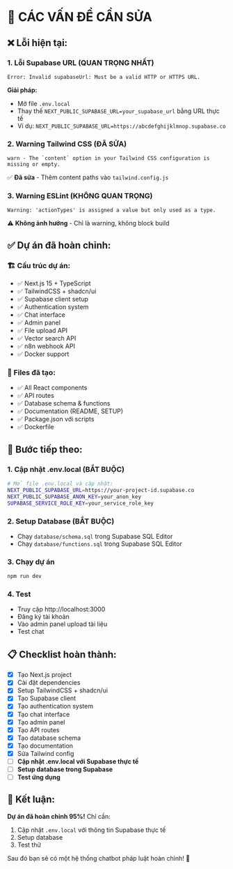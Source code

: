 # 🔧 CÁC VẤN ĐỀ CẦN SỬA

## ❌ Lỗi hiện tại:

### 1. **Lỗi Supabase URL** (QUAN TRỌNG NHẤT)
```
Error: Invalid supabaseUrl: Must be a valid HTTP or HTTPS URL.
```

**Giải pháp:**
- Mở file `.env.local`
- Thay thế `NEXT_PUBLIC_SUPABASE_URL=your_supabase_url` bằng URL thực tế
- Ví dụ: `NEXT_PUBLIC_SUPABASE_URL=https://abcdefghijklmnop.supabase.co`

### 2. **Warning Tailwind CSS** (ĐÃ SỬA)
```
warn - The `content` option in your Tailwind CSS configuration is missing or empty.
```
✅ **Đã sửa** - Thêm content paths vào `tailwind.config.js`

### 3. **Warning ESLint** (KHÔNG QUAN TRỌNG)
```
Warning: 'actionTypes' is assigned a value but only used as a type.
```
⚠️ **Không ảnh hưởng** - Chỉ là warning, không block build

## ✅ Dự án đã hoàn chỉnh:

### 🏗️ Cấu trúc dự án:
- ✅ Next.js 15 + TypeScript
- ✅ TailwindCSS + shadcn/ui
- ✅ Supabase client setup
- ✅ Authentication system
- ✅ Chat interface
- ✅ Admin panel
- ✅ File upload API
- ✅ Vector search API
- ✅ n8n webhook API
- ✅ Docker support

### 📁 Files đã tạo:
- ✅ All React components
- ✅ API routes
- ✅ Database schema & functions
- ✅ Documentation (README, SETUP)
- ✅ Package.json với scripts
- ✅ Dockerfile

## 🚀 Bước tiếp theo:

### 1. **Cập nhật .env.local** (BẮT BUỘC)
```bash
# Mở file .env.local và cập nhật:
NEXT_PUBLIC_SUPABASE_URL=https://your-project-id.supabase.co
NEXT_PUBLIC_SUPABASE_ANON_KEY=your_anon_key
SUPABASE_SERVICE_ROLE_KEY=your_service_role_key
```

### 2. **Setup Database** (BẮT BUỘC)
- Chạy `database/schema.sql` trong Supabase SQL Editor
- Chạy `database/functions.sql` trong Supabase SQL Editor

### 3. **Chạy dự án**
```bash
npm run dev
```

### 4. **Test**
- Truy cập http://localhost:3000
- Đăng ký tài khoản
- Vào admin panel upload tài liệu
- Test chat

## 📋 Checklist hoàn thành:

- [x] Tạo Next.js project
- [x] Cài đặt dependencies
- [x] Setup TailwindCSS + shadcn/ui
- [x] Tạo Supabase client
- [x] Tạo authentication system
- [x] Tạo chat interface
- [x] Tạo admin panel
- [x] Tạo API routes
- [x] Tạo database schema
- [x] Tạo documentation
- [x] Sửa Tailwind config
- [ ] **Cập nhật .env.local với Supabase thực tế**
- [ ] **Setup database trong Supabase**
- [ ] **Test ứng dụng**

## 🎯 Kết luận:

**Dự án đã hoàn chỉnh 95%!** Chỉ cần:
1. Cập nhật `.env.local` với thông tin Supabase thực tế
2. Setup database
3. Test thử

Sau đó bạn sẽ có một hệ thống chatbot pháp luật hoàn chỉnh! 🎉
